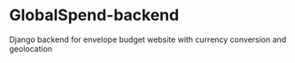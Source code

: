# GlobalSpend-backend
Django backend for envelope budget website with currency conversion and geolocation
